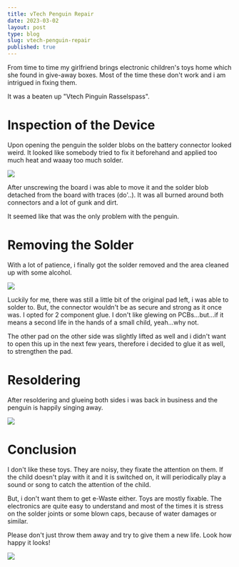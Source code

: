 ```yaml
---
title: vTech Penguin Repair
date: 2023-03-02
layout: post
type: blog
slug: vtech-penguin-repair
published: true
---
```


From time to time my girlfriend brings electronic children's toys home which she found in give-away boxes. Most of the time these don't work and i am intrigued in fixing them.

It was a beaten up "Vtech Pinguin Rasselspass".

# Inspection of the Device
Upon opening the penguin the solder blobs on the battery connector looked weird. It looked like somebody tried to fix it beforehand and applied too much heat and waaay too much solder.

![](img/2023/PXL_20230302_104629543.jpg)

After unscrewing the board i was able to move it and the solder blob detached from the board with traces (do'..). It was all burned around both connectors and a lot of gunk and dirt.

It seemed like that was the only problem with the penguin.

# Removing the Solder
With a lot of patience, i finally got the solder removed and the area cleaned up with some alcohol.

![](img/2023/PXL_20230302_104622557.jpg)

Luckily for me, there was still a little bit of the original pad left, i was able to solder to. But, the connector wouldn't be as secure and strong as it once was. I opted for 2 component glue. I don't like glewing on PCBs...but...if it means a second life in the hands of a small child, yeah...why not.

The other pad on the other side was slightly lifted as well and i didn't want to open this up in the next few years, therefore i decided to glue it as well, to strengthen the pad.

# Resoldering
After resoldering and glueing both sides i was back in business and the penguin is happily singing away.

![](img/2023/PXL_20230302_110930399.jpg)

# Conclusion
I don't like these toys. They are noisy, they fixate the attention on them. If the child doesn't play with it and it is switched on, it will periodically play a sound or song to catch the attention of the child. 

But, i don't want them to get e-Waste either. Toys are mostly fixable. The electronics are quite easy to understand and most of the times it is stress on the solder joints or some blown caps, because of water damages or similar.

Please don't just throw them away and try to give them a new life. Look how happy it looks!

![](img/2023/PXL_20230302_114300697.jpg)
